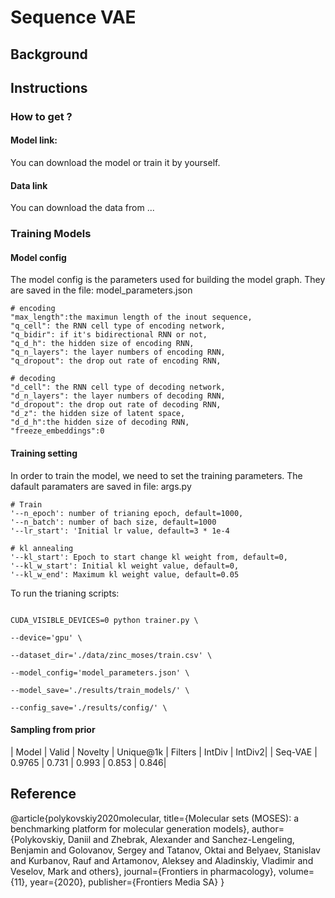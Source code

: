 # Sequence VAE

## Background

## Instructions

### How to get ?
#### Model link:
You can download the model or train it by yourself.

#### Data link
You can download the data from ...

### Training Models

#### Model config
The model config is the parameters used for building the model graph. They are saved in the file:  model_parameters.json


	# encoding
	"max_length":the maximun length of the inout sequence,
    "q_cell": the RNN cell type of encoding network,
    "q_bidir": if it's bidirectional RNN or not,
    "q_d_h": the hidden size of encoding RNN,
    "q_n_layers": the layer numbers of encoding RNN,
    "q_dropout": the drop out rate of encoding RNN,
    
    # decoding
    "d_cell": the RNN cell type of decoding network,
    "d_n_layers": the layer numbers of decoding RNN,
    "d_dropout": the drop out rate of decoding RNN,
    "d_z": the hidden size of latent space,
    "d_d_h":the hidden size of decoding RNN,
    "freeze_embeddings":0
    
#### Training setting
In order to train the model, we need to set the training parameters. The dafault paramaters are saved in file: args.py

  
    # Train
	'--n_epoch': number of trianing epoch, default=1000, 
    '--n_batch': number of bach size, default=1000
    '--lr_start': 'Initial lr value, default=3 * 1e-4
    
    # kl annealing
    '--kl_start': Epoch to start change kl weight from, default=0,
    '--kl_w_start': Initial kl weight value, default=0,
    '--kl_w_end': Maximum kl weight value, default=0.05
    
To run the trianing scripts:

```

CUDA_VISIBLE_DEVICES=0 python trainer.py \

--device='gpu' \

--dataset_dir='./data/zinc_moses/train.csv' \

--model_config='model_parameters.json' \

--model_save='./results/train_models/' \

--config_save='./results/config/' \
```

#### Sampling from prior

| Model  |  Valid	| Novelty	| Unique@1k	| Filters |	IntDiv	| IntDiv2|
| Seq-VAE | 0.9765 | 0.731	| 0.993 |	0.853	| 0.846|

## Reference

@article{polykovskiy2020molecular,
  title={Molecular sets (MOSES): a benchmarking platform for molecular generation models},
  author={Polykovskiy, Daniil and Zhebrak, Alexander and Sanchez-Lengeling, Benjamin and Golovanov, Sergey and Tatanov, Oktai and Belyaev, Stanislav and Kurbanov, Rauf and Artamonov, Aleksey and Aladinskiy, Vladimir and Veselov, Mark and others},
  journal={Frontiers in pharmacology},
  volume={11},
  year={2020},
  publisher={Frontiers Media SA}
}





